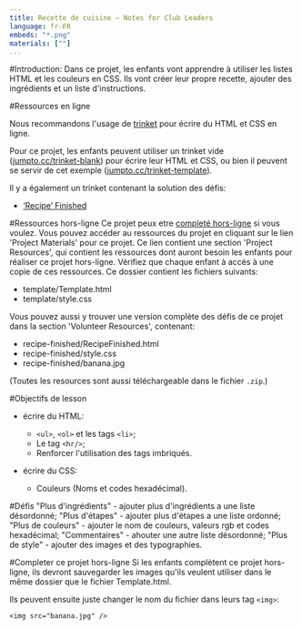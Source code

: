 ```yaml
---
title: Recette de cuisine — Notes for Club Leaders
language: fr-FR
embeds: "*.png"
materials: [""]
...
```


#Introduction:
Dans ce projet, les enfants vont apprendre à utiliser les listes HTML et les couleurs en CSS. Ils vont créer leur propre recette, ajouter des ingrédients et un liste d'instructions.

#Ressources en ligne

Nous recommandons l'usage de [trinket](https://trinket.io/) pour écrire du HTML et CSS en ligne.

Pour ce projet, les enfants peuvent utiliser un trinket vide ([jumpto.cc/trinket-blank](http:/jumpto.cc/trinket-blank)) pour écrire leur HTML et CSS, ou bien il peuvent se servir de cet exemple ([jumpto.cc/trinket-template](http://jumpto.cc/trinket-template)).

Il y a également un trinket contenant la solution des défis:

+ [‘Recipe’ Finished](https://trinket.io/html/c0fd9b40cd)


#Ressources hors-ligne
Ce projet peux etre [completé hors-ligne](https://www.codeclubprojects.org/en-GB/resources/webdev-working-offline/) si vous voulez. Vous pouvez accéder au ressources du projet en cliquant sur le lien 'Project Materials' pour ce projet. Ce lien contient une section 'Project Resources', qui contient les ressources dont auront besoin les enfants pour réaliser ce projet hors-ligne. Vérifiez que chaque enfant à accès à une copie de ces ressources. Ce dossier contient les fichiers suivants:

+ template/Template.html
+ template/style.css

Vous pouvez aussi y trouver une version complète des défis de ce projet dans la section 'Volunteer Resources', contenant:

+ recipe-finished/RecipeFinished.html
+ recipe-finished/style.css
+ recipe-finished/banana.jpg

(Toutes les resources sont aussi téléchargeable dans le fichier `.zip`.)

#Objectifs de lesson
+ écrire du HTML:
	+ `<ul>`, `<ol>` et les tags `<li>`;
	+ Le tag `<hr/>`;
	+ Renforcer l'utilisation des tags imbriqués.

+ écrire du CSS:
	+ Couleurs (Noms et codes hexadécimal).

#Défis
"Plus d'ingrédients" - ajouter plus d'ingrédients a une liste désordonné;
"Plus d'étapes" - ajouter plus d'étapes a une liste ordonné;
"Plus de couleurs" - ajouter le nom de couleurs, valeurs rgb et codes hexadécimal;
"Commentaires" - ahouter une autre liste désordonné;
"Plus de style" - ajouter des images et des typographies.

#Completer ce projet hors-ligne
Si les enfants complètent ce projet hors-ligne, ils devront sauvegarder les images qu'ils veulent utiliser dans le même dossier que le fichier Template.html.

Ils peuvent ensuite juste changer le nom du fichier dans leurs tag `<img>`:

```
<img src="banana.jpg" />
```